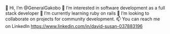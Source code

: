  👋 Hi, I’m @GeneralGakobo
 👀 I’m interested in software development as a full stack developer
 🌱 I’m currently learning ruby on rails
 💞️ I’m looking to collaborate on projects for community development.
 📫 You can reach me on LinkedIn https://www.linkedin.com/in/david-susan-037883196

<!---
GeneralGakobo/GeneralGakobo is a ✨ special ✨ repository because its `README.md` (this file) appears on your GitHub profile.
You can click the Preview link to take a look at your changes.
--->
